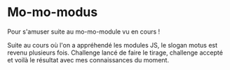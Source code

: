 # Mo-mo-modus
Pour s'amuser suite au mo-mo-module vu en cours !

Suite au cours où l'on a appréhendé les modules JS, le slogan motus est revenu plusieurs fois.
Challenge lancé de faire le tirage, challenge accepté et voilà le résultat avec mes connaissances du moment.
